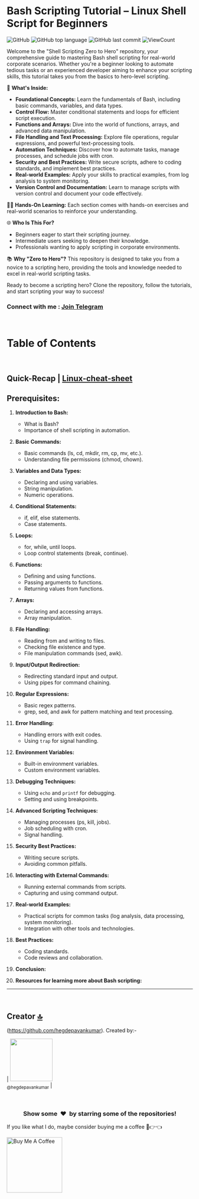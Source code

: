 # Bash Scripting Tutorial – Linux Shell Script for Beginners

![GitHub](https://img.shields.io/github/license/hegdepavankumar/bash-scripting-tutorial?style=flat)
![GitHub top language](https://img.shields.io/github/languages/top/hegdepavankumar/bash-scripting-tutorial?style=flat)
![GitHub last commit](https://img.shields.io/github/last-commit/hegdepavankumar/bash-scripting-tutorial?style=flat)
![ViewCount](https://views.whatilearened.today/views/github/hegdepavankumar/shell-scripting-zero-to-hero.svg?cache=remove)


Welcome to the "Shell Scripting Zero to Hero" repository, your comprehensive guide to mastering Bash shell scripting for real-world corporate scenarios. Whether you're a beginner looking to automate tedious tasks or an experienced developer aiming to enhance your scripting skills, this tutorial takes you from the basics to hero-level scripting.

🚀 **What's Inside:**
- **Foundational Concepts:** Learn the fundamentals of Bash, including basic commands, variables, and data types.
- **Control Flow:** Master conditional statements and loops for efficient script execution.
- **Functions and Arrays:** Dive into the world of functions, arrays, and advanced data manipulation.
- **File Handling and Text Processing:** Explore file operations, regular expressions, and powerful text-processing tools.
- **Automation Techniques:** Discover how to automate tasks, manage processes, and schedule jobs with cron.
- **Security and Best Practices:** Write secure scripts, adhere to coding standards, and implement best practices.
- **Real-world Examples:** Apply your skills to practical examples, from log analysis to system monitoring.
- **Version Control and Documentation:** Learn to manage scripts with version control and document your code effectively.

👩‍💻 **Hands-On Learning:** Each section comes with hands-on exercises and real-world scenarios to reinforce your understanding.

🌐 **Who Is This For?**
- Beginners eager to start their scripting journey.
- Intermediate users seeking to deepen their knowledge.
- Professionals wanting to apply scripting in corporate environments.

📚 **Why "Zero to Hero"?**
This repository is designed to take you from a novice to a scripting hero, providing the tools and knowledge needed to excel in real-world scripting tasks.

Ready to become a scripting hero? Clone the repository, follow the tutorials, and start scripting your way to success!
### Connect with me : [Join Telegram](https://t.me/resourcehub1)


<br>


# Table of Contents
<br>

## Quick-Recap | [Linux-cheat-sheet](https://github.com/hegdepavankumar/A-Shell-Script/blob/main/Tutorial-Files/Linux-cheat-sheet.md)
## **Prerequisites:**

1. **Introduction to Bash:**
   - What is Bash?
   - Importance of shell scripting in automation.

2. **Basic Commands:**
   - Basic commands (ls, cd, mkdir, rm, cp, mv, etc.).
   - Understanding file permissions (chmod, chown).

3. **Variables and Data Types:**
   - Declaring and using variables.
   - String manipulation.
   - Numeric operations.

4. **Conditional Statements:**
   - if, elif, else statements.
   - Case statements.

5. **Loops:**
   - for, while, until loops.
   - Loop control statements (break, continue).

6. **Functions:**
   - Defining and using functions.
   - Passing arguments to functions.
   - Returning values from functions.

7. **Arrays:**
   - Declaring and accessing arrays.
   - Array manipulation.

8. **File Handling:**
   - Reading from and writing to files.
   - Checking file existence and type.
   - File manipulation commands (sed, awk).

9. **Input/Output Redirection:**
   - Redirecting standard input and output.
   - Using pipes for command chaining.

10. **Regular Expressions:**
    - Basic regex patterns.
    - grep, sed, and awk for pattern matching and text processing.

11. **Error Handling:**
    - Handling errors with exit codes.
    - Using `trap` for signal handling.

12. **Environment Variables:**
    - Built-in environment variables.
    - Custom environment variables.

13. **Debugging Techniques:**
    - Using `echo` and `printf` for debugging.
    - Setting and using breakpoints.

14. **Advanced Scripting Techniques:**
    - Managing processes (ps, kill, jobs).
    - Job scheduling with cron.
    - Signal handling.

15. **Security Best Practices:**
    - Writing secure scripts.
    - Avoiding common pitfalls.

16. **Interacting with External Commands:**
    - Running external commands from scripts.
    - Capturing and using command output.

17. **Real-world Examples:**
    - Practical scripts for common tasks (log analysis, data processing, system monitoring).
    - Integration with other tools and technologies.

18. **Best Practices:**
    - Coding standards.
    - Code reviews and collaboration.

19. **Conclusion:**
20. **Resources for learning more about Bash scripting:**




<hr>
   
<br>

## Creator [🔝](Images-for-GNS3-and-EVE-NG)

(https://github.com/hegdepavankumar). Created by:-

| [<img src="https://github.com/hegdepavankumar.png?size=115" width="115"><br><sub>@hegdepavankumar</sub>](https://github.com/hegdepavankumar) |

<br>
<h3 align="center">Show some &nbsp;❤️&nbsp; by starring some of the repositories!</h3>
 <!-- Support Me --> 
If you like what I do, maybe consider buying me a coffee 🥺👉👈

<a href="https://www.buymeacoffee.com/hegdepavankumar" target="_blank"><img src="https://cdn.buymeacoffee.com/buttons/v2/default-red.png" alt="Buy Me A Coffee" width="150" ></a> 
